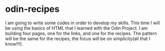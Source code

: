 # odin-recipes
I am going to write some codes in order to develop my skills.
This time I will be using the basics of HTML that I learned with the Odin Project.
I am building four pages, one for the links, and one for the recipes.
The pattern will be the same for the recipes, the focus will be on simplicity(all that I know!!!).